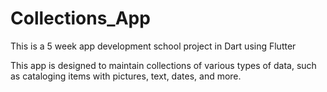# Collections_App

This is a 5 week app development school project in Dart using Flutter

This app is designed to maintain collections of various types of data, such as cataloging items with pictures, text, dates, and more.
